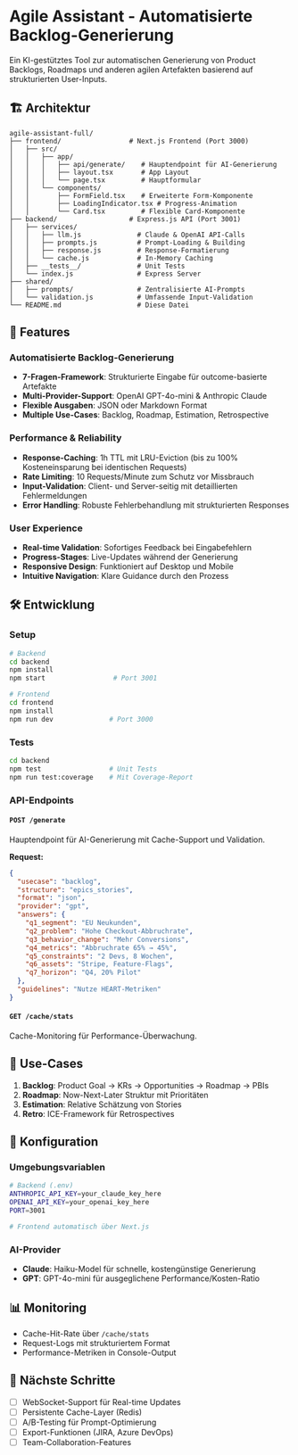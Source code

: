 # Agile Assistant - Automatisierte Backlog-Generierung

Ein KI-gestütztes Tool zur automatischen Generierung von Product Backlogs, Roadmaps und anderen agilen Artefakten basierend auf strukturierten User-Inputs.

## 🏗️ Architektur

```
agile-assistant-full/
├── frontend/                 # Next.js Frontend (Port 3000)
│   ├── src/
│   │   ├── app/
│   │   │   ├── api/generate/    # Hauptendpoint für AI-Generierung
│   │   │   ├── layout.tsx       # App Layout
│   │   │   └── page.tsx         # Hauptformular
│   │   └── components/
│   │       ├── FormField.tsx    # Erweiterte Form-Komponente
│   │       ├── LoadingIndicator.tsx # Progress-Animation
│   │       └── Card.tsx         # Flexible Card-Komponente
├── backend/                  # Express.js API (Port 3001)
│   ├── services/
│   │   ├── llm.js              # Claude & OpenAI API-Calls
│   │   ├── prompts.js          # Prompt-Loading & Building
│   │   ├── response.js         # Response-Formatierung
│   │   └── cache.js            # In-Memory Caching
│   ├── __tests__/              # Unit Tests
│   └── index.js                # Express Server
├── shared/
│   ├── prompts/                # Zentralisierte AI-Prompts
│   └── validation.js           # Umfassende Input-Validation
└── README.md                   # Diese Datei
```

## 🚀 Features

### Automatisierte Backlog-Generierung
- **7-Fragen-Framework**: Strukturierte Eingabe für outcome-basierte Artefakte
- **Multi-Provider-Support**: OpenAI GPT-4o-mini & Anthropic Claude
- **Flexible Ausgaben**: JSON oder Markdown Format
- **Multiple Use-Cases**: Backlog, Roadmap, Estimation, Retrospective

### Performance & Reliability
- **Response-Caching**: 1h TTL mit LRU-Eviction (bis zu 100% Kosteneinsparung bei identischen Requests)
- **Rate Limiting**: 10 Requests/Minute zum Schutz vor Missbrauch
- **Input-Validation**: Client- und Server-seitig mit detaillierten Fehlermeldungen
- **Error Handling**: Robuste Fehlerbehandlung mit strukturierten Responses

### User Experience
- **Real-time Validation**: Sofortiges Feedback bei Eingabefehlern
- **Progress-Stages**: Live-Updates während der Generierung
- **Responsive Design**: Funktioniert auf Desktop und Mobile
- **Intuitive Navigation**: Klare Guidance durch den Prozess

## 🛠️ Entwicklung

### Setup
```bash
# Backend
cd backend
npm install
npm start                 # Port 3001

# Frontend  
cd frontend
npm install
npm run dev              # Port 3000
```

### Tests
```bash
cd backend
npm test                 # Unit Tests
npm run test:coverage    # Mit Coverage-Report
```

### API-Endpoints

#### `POST /generate`
Hauptendpoint für AI-Generierung mit Cache-Support und Validation.

**Request:**
```json
{
  "usecase": "backlog",
  "structure": "epics_stories", 
  "format": "json",
  "provider": "gpt",
  "answers": {
    "q1_segment": "EU Neukunden",
    "q2_problem": "Hohe Checkout-Abbruchrate",
    "q3_behavior_change": "Mehr Conversions",
    "q4_metrics": "Abbruchrate 65% → 45%",
    "q5_constraints": "2 Devs, 8 Wochen", 
    "q6_assets": "Stripe, Feature-Flags",
    "q7_horizon": "Q4, 20% Pilot"
  },
  "guidelines": "Nutze HEART-Metriken"
}
```

#### `GET /cache/stats`
Cache-Monitoring für Performance-Überwachung.

## 🎯 Use-Cases

1. **Backlog**: Product Goal → KRs → Opportunities → Roadmap → PBIs
2. **Roadmap**: Now-Next-Later Struktur mit Prioritäten
3. **Estimation**: Relative Schätzung von Stories
4. **Retro**: ICE-Framework für Retrospectives

## 🔧 Konfiguration

### Umgebungsvariablen
```bash
# Backend (.env)
ANTHROPIC_API_KEY=your_claude_key_here
OPENAI_API_KEY=your_openai_key_here
PORT=3001

# Frontend automatisch über Next.js
```

### AI-Provider
- **Claude**: Haiku-Model für schnelle, kostengünstige Generierung
- **GPT**: GPT-4o-mini für ausgeglichene Performance/Kosten-Ratio

## 📊 Monitoring

- Cache-Hit-Rate über `/cache/stats`
- Request-Logs mit strukturiertem Format
- Performance-Metriken in Console-Output

## 🔮 Nächste Schritte

- [ ] WebSocket-Support für Real-time Updates
- [ ] Persistente Cache-Layer (Redis)
- [ ] A/B-Testing für Prompt-Optimierung
- [ ] Export-Funktionen (JIRA, Azure DevOps)
- [ ] Team-Collaboration-Features
